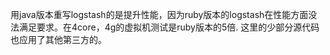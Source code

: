 用java版本重写logstash的是提升性能，因为ruby版本的logstash在性能方面没法满足要求。在4core，4g的虚拟机测试是ruby版本的5倍.
这里的少部分源代码也应用了其他第三方的。
